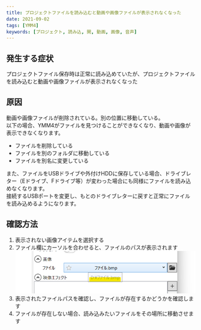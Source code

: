 ```yaml
---
title: プロジェクトファイルを読み込むと動画や画像ファイルが表示されなくなった
date: 2021-09-02
tags: [YMM4]
keywords: [プロジェクト, 読み込, 開, 動画, 画像, 音声]
---
```

## 発生する症状
プロジェクトファイル保存時は正常に読み込めていたが、プロジェクトファイルを読み込むと動画や画像ファイルが表示されなくなった

## 原因
動画や画像ファイルが削除されている。別の位置に移動している。  
以下の場合、YMM4がファイルを見つけることができなくなり、動画や画像が表示できなくなります。
- ファイルを削除している
- ファイルを別のフォルダに移動している
- ファイルを別名に変更している

また、ファイルをUSBドライブや外付けHDDに保存している場合、ドライブレター（Eドライブ、Fドライブ等）が変わった場合にも同様にファイルを読み込めなくなります。  
接続するUSBポートを変更し、もとのドライブレターに戻すと正常にファイルを読み込めるようになります。

## 確認方法
1. 表示されない画像アイテムを選択する
1. ファイル欄にカーソルを合わせると、ファイルのパスが表示されます
![スクリーンショット](プロジェクト内の動画や画像が表示されない_2446.png)
1. 表示されたファイルパスを確認し、ファイルが存在するかどうかを確認します
1. ファイルが存在しない場合、読み込みたいファイルをその場所に移動させます